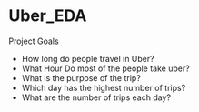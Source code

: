 # Uber_EDA
 Project Goals
- How long do people travel in Uber?
- What Hour Do most of the people take uber?
- What is the purpose of the trip?
- Which day has the highest number of trips?
- What are the number of trips each day?
